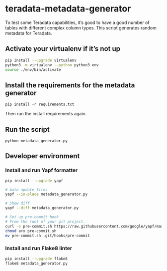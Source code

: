 # teradata-metadata-generator

To test some Teradata capabilities, it’s good to have a good number of tables with different complex column types. This script generates random metadata for Teradata.

## Activate your virtualenv if it’s not up
```bash
pip install --upgrade virtualenv
python3 -m virtualenv --python python3 env
source ./env/bin/activate
```

## Install the requirements for the metadata generator
`pip install -r requirements.txt`

Then run the install requirements again.

## Run the script
`python metadata_generator.py`

## Developer environment

### Install and run Yapf formatter

```bash
pip install --upgrade yapf

# Auto update files
yapf --in-place metadata_generator.py

# Show diff
yapf --diff metadata_generator.py

# Set up pre-commit hook
# From the root of your git project.
curl -o pre-commit.sh https://raw.githubusercontent.com/google/yapf/master/plugins/pre-commit.sh
chmod a+x pre-commit.sh
mv pre-commit.sh .git/hooks/pre-commit
```

### Install and run Flake8 linter

```bash
pip install --upgrade flake8
flake8 metadata_generator.py
```
